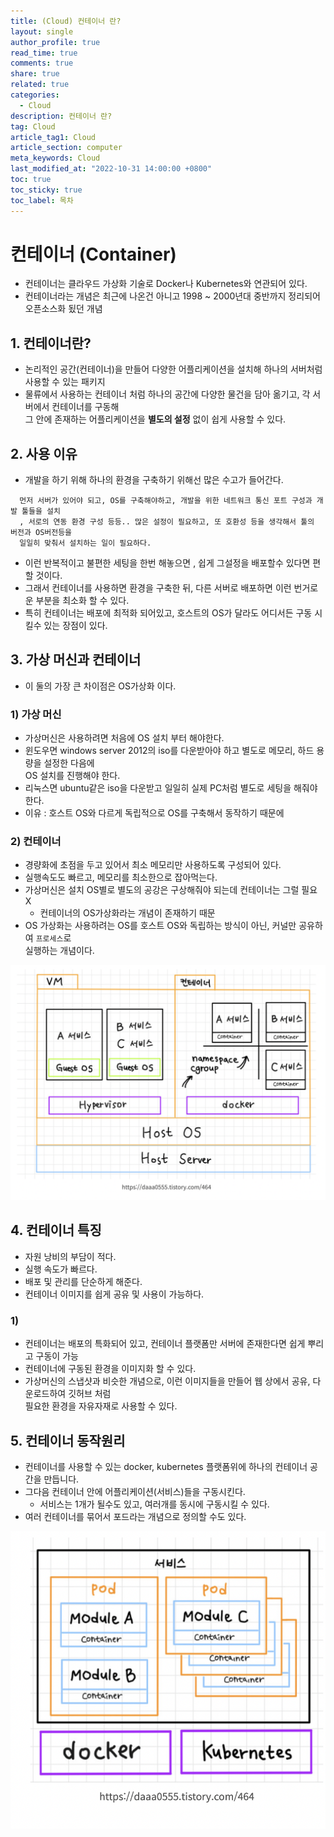 ```yaml
---
title: (Cloud) 컨테이너 란?
layout: single
author_profile: true
read_time: true
comments: true
share: true
related: true
categories:
  - Cloud
description: 컨테이너 란?
tag: Cloud
article_tag1: Cloud
article_section: computer
meta_keywords: Cloud
last_modified_at: "2022-10-31 14:00:00 +0800"
toc: true
toc_sticky: true
toc_label: 목차
---
```


# 컨테이너 (Container)

- 컨테이너는 클라우드 가상화 기술로 Docker나 Kubernetes와 연관되어 있다.
- 컨테이너라는 개념은 최근에 나온건 아니고 1998 ~ 2000년대 중반까지 정리되어 오픈소스화 됬던 개념

## 1. 컨테이너란?

- 논리적인 공간(컨테이너)을 만들어 다양한 어플리케이션을 설치해 하나의 서버처럼 사용할 수 있는 패키지
- 물류에서 사용하는 컨테이너 처럼 하나의 공간에 다양한 물건을 담아 옮기고, 각 서버에서 컨테이너를 구동해  
  그 안에 존재하는 어플리케이션을 **별도의 설정** 없이 쉽게 사용할 수 있다.

## 2. 사용 이유

- 개발을 하기 위해 하나의 환경을 구축하기 위해선 많은 수고가 들어간다.

```
  먼저 서버가 있어야 되고, OS를 구축해야하고, 개발을 위한 네트워크 통신 포트 구성과 개발 툴들을 설치
  , 서로의 연동 환경 구성 등등.. 많은 설정이 필요하고, 또 호환성 등을 생각해서 툴의 버전과 OS버전등을
  일일히 맞춰서 설치하는 일이 필요하다.
```

- 이런 반복적이고 불편한 세팅을 한번 해놓으면 , 쉽게 그설정을 배포할수 있다면 편할 것이다.
- 그래서 컨테이너를 사용하면 환경을 구축한 뒤, 다른 서버로 배포하면 이런 번거로운 부분을 최소화 할 수 있다.
- 특히 컨테이너는 배포에 최적화 되어있고, 호스트의 OS가 달라도 어디서든 구동 시킬수 있는 장점이 있다.

## 3. 가상 머신과 컨테이너

- 이 둘의 가장 큰 차이점은 OS가상화 이다.

### 1) 가상 머신

- 가상머신은 사용하려면 처음에 OS 설치 부터 해야한다.
- 윈도우면 windows server 2012의 iso를 다운받아야 하고 별도로 메모리, 하드 용량을 설정한 다음에  
  OS 설치를 진행해야 한다.
- 리눅스면 ubuntu같은 iso을 다운받고 일일히 실제 PC처럼 별도로 세팅을 해줘야 한다.
- 이유 : 호스트 OS와 다르게 독립적으로 OS를 구축해서 동작하기 때문에

### 2) 컨테이너

- 경량화에 초점을 두고 있어서 최소 메모리만 사용하도록 구성되어 있다.
- 실행속도도 빠르고, 메모리를 최소한으로 잡아먹는다.
- 가상머신은 설치 OS별로 별도의 공강은 구상해줘야 되는데 컨테이너는 그럴 필요 X
  - 컨테이너의 OS가상화라는 개념이 존재하기 때문
- OS 가상화는 사용하려는 OS를 호스트 OS와 독립하는 방식이 아닌, 커널만 공유하여 `프로세스`로  
  실행하는 개념이다.

![alt](/assets/images/post/cloud/2.png)

## 4. 컨테이너 특징

- 자원 낭비의 부담이 적다.
- 실행 속도가 빠르다.
- 배포 및 관리를 단순하게 해준다.
- 컨테이너 이미지를 쉽게 공유 및 사용이 가능하다.

### 1)

- 컨테이너는 배포의 특화되어 있고, 컨테이너 플랫폼만 서버에 존재한다면 쉽게 뿌리고 구동이 가능
- 컨테이너에 구동된 환경을 이미지화 할 수 있다.
- 가상머신의 스냅샷과 비슷한 개념으로, 이런 이미지들을 만들어 웹 상에서 공유, 다운로드하여 깃허브 처럼  
  필요한 환경을 자유자재로 사용할 수 있다.

## 5. 컨테이너 동작원리

- 컨테이너를 사용할 수 있는 docker, kubernetes 플랫폼위에 하나의 컨테이너 공간을 만듭니다.
- 그다음 컨테이너 안에 어플리케이션(서비스)들을 구동시킨다.
  - 서비스는 1개가 될수도 있고, 여러개를 동시에 구동시킬 수 있다.
- 여러 컨테이너를 묶어서 포드라는 개념으로 정의할 수도 있다.

![alt](/assets/images/post/cloud/3.png)
